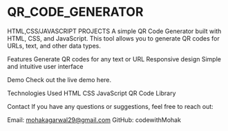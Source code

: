 # QR_CODE_GENERATOR
HTML,CSS/JAVASCRIPT PROJECTS 
A simple QR Code Generator built with HTML, CSS, and JavaScript. This tool allows you to generate QR codes for URLs, text, and other data types.

Features
Generate QR codes for any text or URL
Responsive design
Simple and intuitive user interface

Demo
Check out the live demo here.

Technologies Used
HTML
CSS
JavaScript
QR Code Library

Contact
If you have any questions or suggestions, feel free to reach out:

Email: mohakagarwal29@gmail.com
GitHub: codewithMohak

